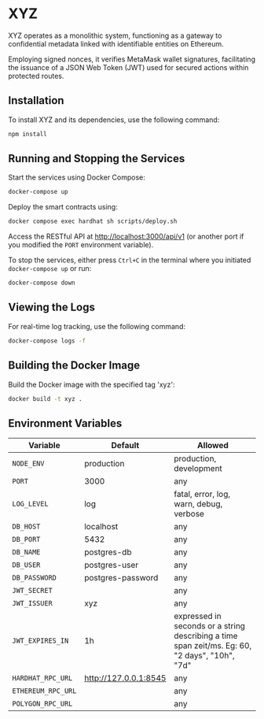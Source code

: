 # XYZ

XYZ operates as a monolithic system, functioning as a gateway to confidential metadata linked with identifiable entities on Ethereum.

Employing signed nonces, it verifies MetaMask wallet signatures, facilitating the issuance of a JSON Web Token (JWT) used for secured actions within protected routes.

## Installation

To install XYZ and its dependencies, use the following command:

```bash
npm install
```

## Running and Stopping the Services

Start the services using Docker Compose:

```bash
docker-compose up
```

Deploy the smart contracts using:

```bash
docker compose exec hardhat sh scripts/deploy.sh
```

Access the RESTful API at [http://localhost:3000/api/v1](http://localhost:3000/api/v1) (or another port if you modified the `PORT` environment variable).

To stop the services, either press `Ctrl+C` in the terminal where you initiated `docker-compose up` or run:

```bash
docker-compose down
```

## Viewing the Logs

For real-time log tracking, use the following command:

```bash
docker-compose logs -f
```

## Building the Docker Image

Build the Docker image with the specified tag 'xyz':

```bash
docker build -t xyz .
```

## Environment Variables

| Variable     | Default             | Allowed              |
| ------------ | ------------------- | -------------------- |
| `NODE_ENV`   | production          | production, development |
| `PORT`       | 3000                | any                  |
| `LOG_LEVEL`  | log                 | fatal, error, log, warn, debug, verbose |
| `DB_HOST`    | localhost            | any                  |
| `DB_PORT`    | 5432                | any                  |
| `DB_NAME`    | postgres-db         | any                  |
| `DB_USER`    | postgres-user       | any                  |
| `DB_PASSWORD`| postgres-password   | any                  |
| `JWT_SECRET` |           | any                  |
| `JWT_ISSUER` | xyz          | any                  |
| `JWT_EXPIRES_IN` | 1h         | expressed in seconds or a string describing a time span zeit/ms. Eg: 60, "2 days", "10h", "7d"                  |
| `HARDHAT_RPC_URL` | <http://127.0.0.1:8545>  | any                  |
| `ETHEREUM_RPC_URL` |   | any                  |
| `POLYGON_RPC_URL` |   | any                  |
